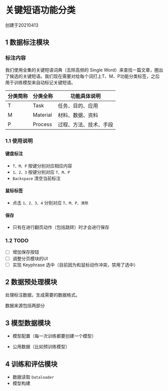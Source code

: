 # 关键短语功能分类

创建于20210413

## 1 数据标注模块

### 标注内容

我们使用全集的关键短语词典（去除高频的 Single Word）来查找一篇文章，圈出了候选的关键短语。我们现在需要对给每个词打上T、M、P功能分类标签，之后用于训练模型来自动标记关键短语。

| 分类简称 | 分类全称 | 功能具体说明           |
| -------- | -------- | ---------------------- |
| T        | Task     | 任务、目的、应用       |
| M        | Material | 材料、数据、资料       |
| P        | Process  | 过程、方法、技术、手段 |

### 1.1 使用说明

#### 键盘标注

- `T、M、P` 按键分别对应相应内容
- `1、2、3` 按键分别对应 `T、M、P`
- `Backspace` 清空当前标注

#### 鼠标标签

- 点击 `1、2、3、4` 分别对应 `T、M、P、清除`

#### 保存

- 只有在进行翻页动作（包括跳转）时才会进行保存

### 1.2 TODO
- [ ] 增加保存按钮
- [ ] 调整分页模块的UI
- [ ] 实现 Keyphrase 选中（目前因为和鼠标动作冲突，禁用了选中）

## 2 数据预处理模块

处理标注数据，生成需要的数据格式。

数据来源包括两部分

## 3 模型数据模块

- 模型配置（每一次训练都要创建一个模型）

- 公用数据（比如预训练模型）

## 4 训练和评估模块

- 数据读取 `Dataloader`
- 模型构建